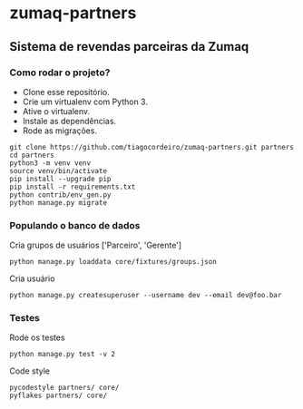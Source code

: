 # zumaq-partners
## Sistema de revendas parceiras da Zumaq


### Como rodar o projeto?

* Clone esse repositório.
* Crie um virtualenv com Python 3.
* Ative o virtualenv.
* Instale as dependências.
* Rode as migrações.

```
git clone https://github.com/tiagocordeiro/zumaq-partners.git partners
cd partners
python3 -m venv venv
source venv/bin/activate
pip install --upgrade pip
pip install -r requirements.txt
python contrib/env_gen.py
python manage.py migrate
```


### Populando o banco de dados

Cria grupos de usuários ['Parceiro', 'Gerente']
```
python manage.py loaddata core/fixtures/groups.json
```

Cria usuário
```
python manage.py createsuperuser --username dev --email dev@foo.bar
```

### Testes

Rode os testes
```
python manage.py test -v 2
```

Code style
```
pycodestyle partners/ core/
pyflakes partners/ core/
```
